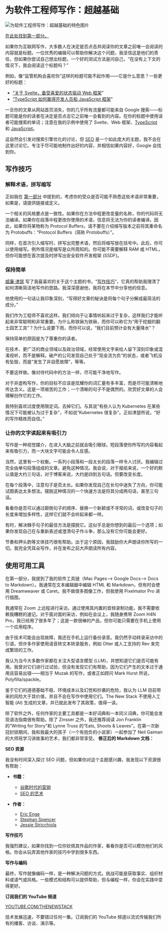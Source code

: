 # 为软件工程师写作：超越基础

![为软件工程师写作：超越基础的特色图片](https://cdn.thenewstack.io/media/2024/03/9e8a1544-beyond-basics-1024x576.jpg)

[在此处找到第一部分。](https://thenewstack.io/writing-for-software-engineers-read-me-first)

如果你为互联网写作，大多数人在决定是否点击并阅读你的文章之前唯一会阅读的内容就是标题。一位优秀的编辑可以帮助你解决这个问题，我坚信这是他们的责任，但如果你尝试自己想出标题，一个好的测试方法是问自己，“在没有上下文的情况下，我会阅读这个标题吗？”

例如，像“监管机构会喜欢你”这样的标题可能不起作用——它是什么意思？一些更好的标题：

* [“关于 Svelte，备受喜爱的状态驱动 Web 框架](https://thenewstack.io/all-about-svelte-the-much-loved-state-driven-web-framework/)”
* [“TypeScript 如何赢得开发人员和 JavaScript 框架](https://thenewstack.io/how-typescript-won-over-developers-and-javascript-frameworks/)”

一旦你的文章从网站首页消失，你的几乎所有流量都可能来自 Google 搜索——标题可能是你的读者在决定是否点击它之前唯一会看到的内容。在你的标题中使用读者可能搜索的单词；注意在我的示例中使用了 Svelte、Web 框架、[TypeScript](https://thenewstack.io/typescript/) 和 [JavaScript](https://thenewstack.io/javascript/)。

这自然会引发对搜索引擎优化的讨论，但 [SEO](https://thenewstack.io/does-jamstack-or-wordpress-handle-seo-requirements-better/) 是一个如此庞大的主题，我不会在这里讨论它。专注于尽可能地制作出好的内容，并相信如果内容好，Google 会找到你。

## 写作技巧

### 解释术语，拼写缩写

正如我在 [第一部分](https://thenewstack.io/writing-for-software-engineers-read-me-first/) 中提到的，考虑你的受众是否可能不熟悉这些术语非常重要，如果是，请提供链接或定义。

一个相关的风格要点是一致性。如果你在方法中程更改变量的名称，你的代码将无法编译。如果你在段落中程更改你使用的术语，信息将无法为你的读者编译。因此，如果你将某物称为 Protocol Buffers，请不要在介绍缩写版本之前将其重命名为 Protobuffs：“Protocol Buffers（简称 Protobuffs）”。

同样，在首次引入缩写时，拼写出完整术语，然后将缩写放在括号中。此后，你可以使用缩写。例外情况是缩写是众所周知的。你可能不需要解释 RAM 或 HTML，但你可能想在首次提及时拼写出安全软件开发框架 (SSDF)。

### 保持简单

[威廉·津瑟](https://www.williamzinsserwriter.com/) 写了我最喜欢的关于这个主题的书，“[写作技巧](https://www.harpercollins.com/products/on-writing-well-william-zinsser)”，它真的帮助我理清了如何清晰简洁地写作的思路。我深深感谢他，我将在本节中分享他的信息。

他使用的一句话让我印象深刻，“写得好文章的秘诀是将每个句子分解成最简洁的成分。”

我们作为工程师不喜欢这样。我们倾向于让事情听起来过于复杂，这样我们才能听起来非常聪明和非常重要。为什么称铁锹为铁锹，而你可以称它为“用于挖掘的翻土园艺工具”？为什么说要下雨，而你可以说，“我们目前预计会有大量降水”？

保持简单的原因是为了尊重你的读者。

在技术、更广泛的商业领域以及政治领域，经常使用文字来给人留下深刻印象或混淆视听，而不是解释。破产的公司发现自己处于“现金流为负”的状态，或者飞机没有坠毁，而是“发生了非自愿故障”，等等。

不要这样做。像对待代码中的方法一样，尽可能干净地写作。

对于非虚构写作，你的目标不应该是炫耀你的词汇量有多丰富，而是尽可能清晰地传达含义。这是一项艰苦的工作；一个清晰的句子不是偶然的。欣赏好文章的人会理解创作它的工作。

我特别喜欢过度使用限定词。去掉它们。与其说“有些人认为 Kubernetes 在某些情况下可能被认为过于复杂”，不如说“Kubernetes 很复杂”。正如津瑟所说，“好的写作精炼而自信。”
### 让你的文字读起来有吸引力

写作是一种视觉媒介，在进入大脑之前就会吸引眼球。短段落使你所写的内容看起来有吸引力，而一大块文字可能会令人反感。

当然，这里有一个权衡。一系列小段落和一段太长的段落一样令人讨厌。我编辑过完全由单句段落组成的文章。避免这种情况。我会说，对于报纸来说，一个好的默认值是大约三句话，对于博客来说，大约是四到五句话。但要改变长度。

在每个段落中，注意句子是否太长。如果你发现自己在长句中迷失了方向，你可能试图表达太多想法。摆脱这种情况的一个快速方法是将其分成两句话，甚至三句话。

看看你是否可以通过颠倒句子的顺序、替换一个新颖或不寻常的词，或改变句子的长度来增加多样性，这样它们就不会听起来都一样。

有时，解决棘手句子的最佳方法是摆脱它。这似乎总是你想到的最后一个选项；如果你发现自己在与重新表述或澄清句子作斗争，那么没有它你可能会更好。

节奏和押头韵等文体技巧很有帮助。出于这个原因，我鼓励你大声朗读你所写的一切。我完全凭耳朵写作，并在发布之前大声朗读所有内容。

## 使用可用工具

在第一部分，我提到了我的软件工具链（Mac Pages—> Google Docs—> Docs to Markdown）。我通常在文本编辑器中编辑 HTML 和 Markdown，但有时会使用 Dreamweaver 或 Caret。我不做很多图像工作，但我使用 Pixelmator Pro 进行插图。

我通常在 Zoom 上远程进行采访。通过使用其内置的音频录制功能，我不需要依赖我糟糕的速记。对于面对面的采访，例如在会议上，我随身携带 Zoom H4N Pro，我已经用了很多年了；这是一款很棒的产品，但你可能只需要在手机上使用一个应用程序。

由于技术可能会出现故障，我还在手机上运行备份录音。我仍然手动转录采访中的引语，但许多作家使用语音转文本转录服务，例如 Otter 或人工支持的 Rev 来完成繁琐的工作。

我认为当今大多数作家都在关注大型语言模型 (LLM)，并想知道它们是否可能有用。我曾对它们进行过试验，但没有发现它们有帮助，因为它们产生的文本过于通用且容易出错——相当于 Muzak 的写作，或者正如顾问 Mark Hurst 所说，Polyfilla/spackle。

鉴于它们的道德基础不稳、环境成本以及幻觉和抄袭的危险，我认为 LLM 目前带来的风险大于其价值，并且不会在写作中使用它们。The New Stack 不使用人工智能 (AI) 生成的文章，并已就此发布了其政策，值得一读。

除了软件之外，任何作家的主要工具都是一本好词典和一本同义词典，你可能会发现语法指南很有帮助。除了 Zinsser 之外，我还推荐阅读 Jon Franklin 的“Writing for Story”和 Lynne Truss 的“Eats, Shoots & Leaves”。在第一次新冠封锁期间，我和我最大的孩子（一个有抱负的小说家）一起参加了 Neil Gaiman 的大师班学习讲故事的艺术，我们都非常享受。
**修正后的 Markdown 文档：**

**SEO 资源**

我没有时间深入探讨 SEO 问题，但如果你对这个主题感兴趣，我发现以下资源很有帮助：

* **书籍：**
    * [谷歌时代的营销](https://www.wiley.com/en-us/Marketing+in+the+Age+of+Google:+Your+Online+Strategy+IS+Your+Business+Strategy,+Revised+and+Updated-p-9781118343005)
    * [SEO 的艺术](https://www.artofseo.com/)

* **作者：**
    * [Eric Enge](https://www.linkedin.com/in/ericenge/)
    * [Stephan Spencer](https://www.linkedin.com/in/stephanspencer/)
    * [Jessie Stricchiola](https://www.linkedin.com/in/stricchiola/)

**写作技巧**

我强烈建议，如果你找到一位你钦佩其作品的作家，看看你是否可以模仿他们的风格。你会从玩弄其他作家的技巧中学到很多东西。

**写作与编码**

最终，写作就像编码一样，是一种解决问题的方式。挑战可能是获取事实、组织材料或语气或风格。一些模式和结构可以提供帮助，但与编程一样，你会在实践中变得更好。

**订阅我们的 YouTube 频道**

[YOUTUBE.COM/THENEWSTACK](https://youtube.com/thenewstack?sub_confirmation=1)

技术发展迅速，不要错过任何一集。订阅我们的 YouTube 频道以流式传输我们所有的播客、访谈、演示等。